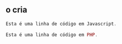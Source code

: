 ## o cria
~~~javascript
Esta é uma linha de código em Javascript.
~~~
~~~php
Esta é uma linha de código em PHP.
~~~

